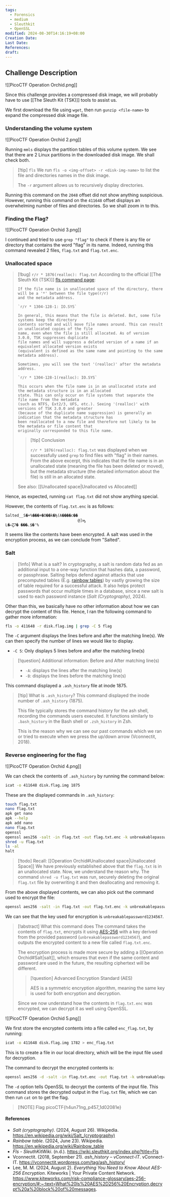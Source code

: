 ```yaml
---
tags:
  - Forensics
  - medium
  - Sleuthkit
  - OpenSSL
modified: 2024-08-30T14:16:19+08:00
Creation Date: 
Last Date: 
References: 
draft: 
---
```

## Challenge Description 
![[PicoCTF Operation Orchid.png]]

Since this challenge provides a compressed disk image, we will probably have to use [[The Sleuth Kit (TSK)]] tools to assist us. 

We first download the file using `wget`, then run `gunzip <file-name>` to expand the compressed disk image file.
### Understanding the volume system
![[PicoCTF Operation Orchid 2.png]]

Running `mmls` displays the partition tables of this volume system. We see that there are 2 Linux partitions in the downloaded disk image. We shall check both.

>[!tip] `fls` 
>We run `fls -o <img-offset> -r <disk-img-name>` to list the file and directories names in the disk image. 
>
>The `-r` argument allows us to recursively display directories.

Running this command on the `2048` offset did not show anything suspicious. However, running this command on the `411648` offset displays an overwhelming number of files and directories. So we shall zoom in to this. 

### Finding the Flag?
![[PicoCTF Operation Orchid 3.png]]

I continued and tried to use `grep "flag"` to check if there is any file or directory that contains the word "flag" in its name. Indeed, running this command revealed 2 files, `flag.txt` and `flag.txt.enc`.
### Unallocated space
>[!bug] `r/r * 1876(realloc): flag.txt`
>According to the official [[The Sleuth Kit (TSK)]] [fls command page](https://wiki.sleuthkit.org/index.php?title=Fls):
>```
>If the file name is in unallocated space of the directory, there will be a '*' between the file type(r/r)
>and the metadata address.
>
>`r/r * 1304-128-1: IO.SYS`
>
>In general, this means that the file is deleted. But, some file systems keep the directory 
>contents sorted and will move file names around. This can result in unallocated copies of the file
>name, even when the file is still allocated. As of version 3.0.0, TSK suppresses duplicate 
>file names and will suppress a deleted version of a name if an equivalent allocated version exists
>(equivalent is defined as the same name and pointing to the same metadata address).
>
>Sometimes, you will see the text '(realloc)' after the metadata address.
>
>`r/r * 1304-128-1(realloc): IO.SYS`
>
>This occurs when the file name is in an unallocated state and the metadata structure is in an allocated 
>state. This can only occur on file systems that separate the file name from the metadata 
>(such as NTFS, Ext2/3, UFS, etc.). Seeing '(realloc)' with versions of TSK 3.0.0 and greater 
>(because of the duplicate name suppression) is generally an indication that the metadata structure has 
>been reallocated to a new file and therefore not likely to be the metadata or file content that
>originally corresponded to this file name.
>```
>>[!tip] Conclusion
>>
>>`r/r * 1876(realloc): flag.txt` was displayed when we successfully used `grep` to find files with "flag" in their names. From the above excerpt, this indicates that the file name is in an unallocated state (meaning the file has been deleted or moved), but the metadata structure (the detailed information about the file) is still in an allocated state.
>
>See also: [[Unallocated space|Unallocated vs Allocated]]

Hence, as expected, running `cat flag.txt` did not show anything special. 

However, the contents of `flag.txt.enc` is as follows:

```
Salted__S�+%���+�O��k�ђ(A����c��
                                @]ԣ
L�ޢȤ7� ���؎$�'%
```

 It seems like the contents have been encrypted. A salt was used in the encryption process, as we can conclude from  "Salted". 
 
### Salt

>[!info] What is a salt?
>In cryptography, a salt is random data fed as an additional input to a one-way function that hashes data, a password, or passphrase. Salting helps defend against attacks that use precomputed tables (E.g. [rainbow tables](https://en.wikipedia.org/wiki/Rainbow_table)) by vastly growing the size of table required for a successful attack. It also helps protect passwords that occur multiple times in a database, since a new salt is used to each password instance (_Salt (Cryptography)_, 2024). 

Other than this, we basically have no other information about how we can decrypt the content of this file. Hence, I ran the following command to gather more information:

```bash
fls -o 411648 -r disk.flag.img | grep -C 5 flag
```

The `-C` argument displays the lines before and after the matching line(s). We can then specify the number of lines we would like to display. 
- `-C 5`: Only displays 5 lines before and after the matching line(s)

>[!question] Additional information: Before and After matching line(s)
>- `-A`: displays the lines after the matching line(s)
>- `-B`: displays the lines before the matching line(s)

This command displayed a `.ash_history` file at inode 1875. 

>[!tip] What is `.ash_history`?
>This command displayed the inode number of `.ash_history` (1875). 
>
>This file typically stores the command history for the ash shell, recording the commands users executed. It functions similarly to `.bash_history` in the Bash shell or `.zsh_history` in Zsh. 
>
>This is the reason why we can see our past commands which we ran or tried to execute when we press the up/down arrow (Vconnectit, 2018).
### Reverse engineering for the flag
![[PicoCTF Operation Orchid 4.png]]

We can check the contents of `.ash_history` by running the command below:
```bash
icat -o 411648 disk.flag.img 1875
```

These are the displayed commands in `.ash_history`:
```bash
touch flag.txt
nano flag.txt 
apk get nano
apk --help
apk add nano
nano flag.txt 
openssl
openssl aes256 -salt -in flag.txt -out flag.txt.enc -k unbreakablepassword1234567
shred -u flag.txt
ls -al
halt
```

>[!todo] Recall: [[Operation Orchid#Unallocated space|Unallocated Space]]
>We have previously established above that the `flag.txt` is in an unallocated state. Now, we understand the reason why. The command `shred -u flag.txt` was run, securely deleting the original `flag.txt` file by overwriting it and then deallocating and removing it.

From the above displayed contents, we can also pick out the command used to encrypt the file:
```bash
openssl aes256 -salt -in flag.txt -out flag.txt.enc -k unbreakablepassword1234567
```
We can see that the key used for encryption is `unbreakablepassword1234567`. 

>[!abstract] What this command does
>The command takes the contents of `flag.txt`, encrypts it using [AES-256](https://www.kiteworks.com/risk-compliance-glossary/aes-256-encryption/#:~:text=What%20Is%20AES%2D256%20Encryption,decrypt%20a%20block%20of%20messages.) with a key derived from the provided password (`unbreakablepassword1234567`), and outputs the encrypted content to a new file called `flag.txt.enc`. 
>
>The encryption process is made more secure by adding a [[Operation Orchid#Salt|salt]], which ensures that even if the same content and password are used in the future, the resulting ciphertext will be different.
>
>>[!question] Advanced Encryption Standard (AES)
>>
>>AES is a symmetric encryption algorithm, meaning the same key is used for both encryption and decryption. 
>
>Since we now understand how the contents in `flag.txt.enc` was encrypted, we can decrypt it as well using OpenSSL.

![[PicoCTF Operation Orchid 5.png]]

We first store the encrypted contents into a file called `enc_flag.txt`, by running:
```bash
icat -o 411648 disk.flag.img 1782 > enc_flag.txt
```

This is to create a file in our local directory, which will be the input file used for decryption.

The command to decrypt the encrypted contents is:
```bash
openssl aes256 -d -salt -in flag.txt.enc -out flag.txt -k unbreakablepassword1234567
```
The `-d` option tells OpenSSL to decrypt the contents of the input file. This command stores the decrypted output in the `flag.txt` file, which we can then run `cat` on to get the flag. 

> [!NOTE] Flag
>picoCTF{h4un71ng_p457_1d02081e}
#### References
- _Salt (cryptography)_. (2024, August 26). Wikipedia. https://en.wikipedia.org/wiki/Salt_(cryptography)
- _Rainbow table_. (2024, June 23). Wikipedia. https://en.wikipedia.org/wiki/Rainbow_table
- _Fls - SleuthKitWiki_. (n.d.). https://wiki.sleuthkit.org/index.php?title=Fls
- Vconnectit. (2018, September 21). _ash_history – vConnect-IT_. vConnect-IT. https://vconnectit.wordpress.com/tag/ash_history/
- Lee, M. M. (2024, August 2). _Everything You Need to Know About AES-256 Encryption_. Kiteworks | Your Private Content Network. https://www.kiteworks.com/risk-compliance-glossary/aes-256-encryption/#:~:text=What%20Is%20AES%2D256%20Encryption,decrypt%20a%20block%20of%20messages.